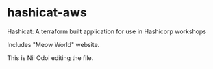 # hashicat-aws
Hashicat: A terraform built application for use in Hashicorp workshops

Includes "Meow World" website.

This is Nii Odoi editing the file.